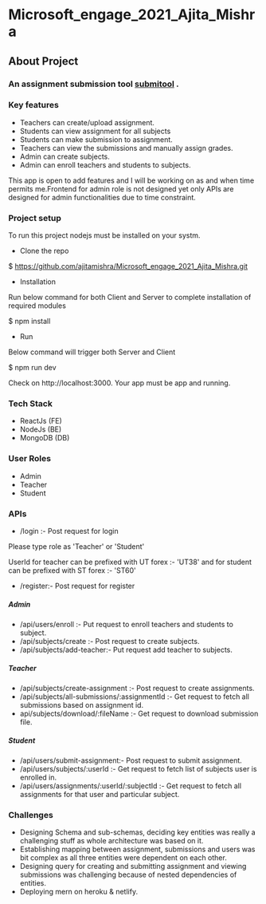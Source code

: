 # Microsoft_engage_2021_Ajita_Mishra

## About Project

### An assignment submission tool [submitool](https://submitool.netlify.app/) .

### Key features

- Teachers can create/upload assignment.
- Students can view assignment for all subjects
- Students can make submission to assignment.
- Teachers can view the submissions and manually assign grades. 
-  Admin can create subjects.
-  Admin can enroll teachers and students to subjects.

This app is open to add features and I will be working on as and when time 
permits me.Frontend for admin role is not designed yet only APIs are designed for admin functionalities due to time constraint.

### Project setup

To run this project nodejs must be installed on your systm.


- Clone the repo 

$ https://github.com/ajitamishra/Microsoft_engage_2021_Ajita_Mishra.git

- Installation 

Run below command for both Client and Server to complete installation of required modules

$ npm install

- Run

Below command will trigger both Server and Client

$ npm run dev

Check on http://localhost:3000. Your app must be app and running.

### Tech Stack

- ReactJs (FE)
- NodeJs  (BE)
- MongoDB (DB)


### User Roles

- Admin
- Teacher
- Student

### APIs

- /login :- Post request for login

Please type role as 'Teacher' or 'Student'

UserId for teacher can be prefixed with UT forex :- 'UT38'
and for student can be prefixed with ST forex :- 'ST60'


- /register:- Post request for register

##### Admin

- /api/users/enroll :- Put request to enroll teachers and students to subject.
- /api/subjects/create :- Post request to create subjects.
- /api/subjects/add-teacher:- Put request add teacher to subjects.

##### Teacher

- /api/subjects/create-assignment :- Post request to create assignments.
- /api/subjects/all-submissions/:assignmentId :- Get request to fetch all submissions based on assignment id.
- api/subjects/download/:fileName :- Get request to download submission file.

##### Student

- /api/users/submit-assignment:- Post request to submit assignment.
- /api/users/subjects/:userId :- Get request to fetch list of subjects user is enrolled in.
- /api/users/assignments/:userId/:subjectId :- Get request to fetch all assignments for that user and particular subject.


### Challenges

- Designing Schema and sub-schemas, deciding key entities was really a challenging stuff as whole architecture was based on it.
- Establishing mapping between assignment, submissions and users was bit complex as all three entities were dependent on each other.
- Designing query for creating and submitting assignment and viewing submissions was challenging because of nested dependencies of entities.
- Deploying mern on heroku & netlify.


